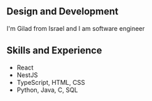 ## Design and Development
I'm Gilad from Israel and I am software engineer 

## Skills and Experience
*  React
*  NestJS
*  TypeScript, HTML, CSS
*  Python, Java, C, SQL
